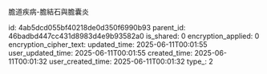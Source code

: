 膽道疾病-膽結石與膽囊炎



id: 4ab5dcd055bf40218de0d350f6990b93
parent_id: 46badbd447cc431d8983d4e9b93582a0
is_shared: 0
encryption_applied: 0
encryption_cipher_text: 
updated_time: 2025-06-11T00:01:55
user_updated_time: 2025-06-11T00:01:55
created_time: 2025-06-11T00:01:32
user_created_time: 2025-06-11T00:01:32
type_: 2
